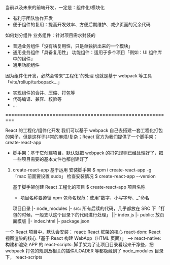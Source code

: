 当前以及未来的前端开发，一定是：组件化/模块化

- 有利于团队协作开发
- 便于组件的复用：提高开发效率、方便后期维护、减少页面的冗余代码

如何划分组件
业务组件：针对项目需求封装的

- 普通业务组件「没有啥复用性，只是单独拆出来的一个模块」
- 通用业务组件「具备复用性」
  功能组件：适用于多个项目「例如：UI 组件库中的组件」
- 通用功能组件

因为组件化开发，必然会带来“工程化”的处理
也就是基于 webpack 等工具「vite/rollup/turbopack...」

- 实现组件的合并、压缩、打包等
- 代码编译、兼容、校验等
- ...

=========================================================

React 的工程化/组件化开发
我们可以基于 webpack 自己去搭建一套工程化打包的架子，但是这样子非常的麻烦/复杂；React 官方为我们提供了一个脚手架：
create-react-app

- 脚手架：基于它创建项目，默认就把 webpack 的打包规则已经处理好了，把一些项目需要的基本文件也都创建好了

1. create-react-app 基于运用
   安装脚手架
   $ npm i create-react-app -g 「mac 前面要设置 sudo」
   检查安装情况
   $ create-react-app --version

   基于脚手架创建 React 工程化的项目
   $ create-react-app 项目名称

   - 项目名称要遵循 npm 包命名规范：使用"数字、小写字母、\_"命名

   项目目录
   |- node_modules
   |- src: 所有后续的代码，几乎都放在 SRC 下「打包的时候，一般支队这个目录下的代码进行处理」
   ||- index.js
   |- public: 放页面模版
   ||- index.html
   |- package.json

一个 React 项目中，默认会安装：
react: React 框架的核心
react-dom: React 视图渲染的核心「基于 React 构建 WebApp（HTML 页面）」
--> react-native: 构建和渲染 APP 的
react-scripts: 脚手架为了让项目目录看起来干净些，把 webpack 打包的规则及相关的插件/LOADER 等都隐藏到了 node_modules 目录下，
react-scripts
